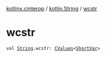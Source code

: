 [kotlinx.cinterop](../index.md) / [kotlin.String](index.md) / [wcstr](./wcstr.md)

# wcstr

`val `[`String`](https://kotlinlang.org/api/latest/jvm/stdlib/kotlin/-string/index.html)`.wcstr: `[`CValues`](../-c-values/index.md)`<`[`ShortVar`](../-short-var.md)`>`